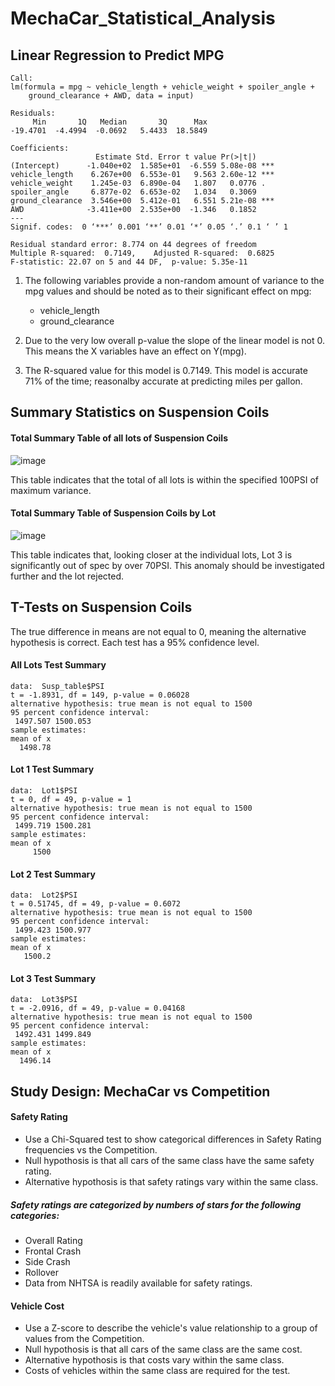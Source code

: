# MechaCar_Statistical_Analysis
## Linear Regression to Predict MPG
    Call:
    lm(formula = mpg ~ vehicle_length + vehicle_weight + spoiler_angle + 
        ground_clearance + AWD, data = input)

    Residuals:
         Min       1Q   Median       3Q      Max 
    -19.4701  -4.4994  -0.0692   5.4433  18.5849 

    Coefficients:
                       Estimate Std. Error t value Pr(>|t|)    
    (Intercept)      -1.040e+02  1.585e+01  -6.559 5.08e-08 ***
    vehicle_length    6.267e+00  6.553e-01   9.563 2.60e-12 ***
    vehicle_weight    1.245e-03  6.890e-04   1.807   0.0776 .  
    spoiler_angle     6.877e-02  6.653e-02   1.034   0.3069    
    ground_clearance  3.546e+00  5.412e-01   6.551 5.21e-08 ***
    AWD              -3.411e+00  2.535e+00  -1.346   0.1852    
    ---
    Signif. codes:  0 ‘***’ 0.001 ‘**’ 0.01 ‘*’ 0.05 ‘.’ 0.1 ‘ ’ 1

    Residual standard error: 8.774 on 44 degrees of freedom
    Multiple R-squared:  0.7149,	Adjusted R-squared:  0.6825 
    F-statistic: 22.07 on 5 and 44 DF,  p-value: 5.35e-11
    
1. The following variables provide a non-random amount of variance to the mpg values and should be noted as to their significant effect on mpg:
    - vehicle_length
    - ground_clearance

2. Due to the very low overall p-value the slope of the linear model is not 0.  This means the X variables have an effect on Y(mpg).
3. The R-squared value for this model is 0.7149. This model is accurate 71% of the time; reasonalby accurate at predicting miles per gallon.

## Summary Statistics on Suspension Coils

#### Total Summary Table of all lots of Suspension Coils

![image](https://user-images.githubusercontent.com/81878169/129464330-7d7b463e-90a6-486a-9233-284bd010fca1.png)

This table indicates that the total of all lots is within the specified 100PSI of maximum variance.


#### Total Summary Table of Suspension Coils by Lot

![image](https://user-images.githubusercontent.com/81878169/129464338-0386ccf2-80e7-4e3b-8aa5-d8c57efd600d.png)

This table indicates that, looking closer at the individual lots, Lot 3 is significantly out of spec by over 70PSI. This anomaly should be investigated further and the lot rejected.

## T-Tests on Suspension Coils
The true difference in means are not equal to 0, meaning the alternative hypothesis is correct. Each test has a 95% confidence level.

#### All Lots Test Summary

    data:  Susp_table$PSI
    t = -1.8931, df = 149, p-value = 0.06028
    alternative hypothesis: true mean is not equal to 1500
    95 percent confidence interval:
     1497.507 1500.053
    sample estimates:
    mean of x 
      1498.78
      
 #### Lot 1 Test Summary

    data:  Lot1$PSI
    t = 0, df = 49, p-value = 1
    alternative hypothesis: true mean is not equal to 1500
    95 percent confidence interval:
     1499.719 1500.281
    sample estimates:
    mean of x 
         1500
         
#### Lot 2 Test Summary

    data:  Lot2$PSI
    t = 0.51745, df = 49, p-value = 0.6072
    alternative hypothesis: true mean is not equal to 1500
    95 percent confidence interval:
     1499.423 1500.977
    sample estimates:
    mean of x 
       1500.2
       
 #### Lot 3 Test Summary

    data:  Lot3$PSI
    t = -2.0916, df = 49, p-value = 0.04168
    alternative hypothesis: true mean is not equal to 1500
    95 percent confidence interval:
     1492.431 1499.849
    sample estimates:
    mean of x 
      1496.14

## Study Design: MechaCar vs Competition

#### Safety Rating
- Use a Chi-Squared test to show categorical differences in Safety Rating frequencies vs the Competition.
- Null hypothosis is that all cars of the same class have the same safety rating.
- Alternative hypothosis is that safety ratings vary within the same class.
##### Safety ratings are categorized by numbers of stars for the following categories:
- Overall Rating
- Frontal Crash
- Side Crash
- Rollover
- Data from NHTSA is readily available for safety ratings.

#### Vehicle Cost
- Use a Z-score to describe the vehicle's value relationship to a group of values from the Competition.
- Null hypothosis is that all cars of the same class are the same cost.
- Alternative hypothosis is that costs vary within the same class.
- Costs of vehicles within the same class are required for the test.
